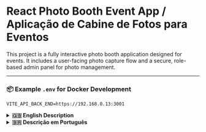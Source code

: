 # React Photo Booth Event App / Aplicação de Cabine de Fotos para Eventos

This project is a fully interactive photo booth application designed for events. It includes a user-facing photo capture
flow and a secure, role-based admin panel for photo management.

---

### 📦 Example `.env` for Docker Development

```env
VITE_API_BACK_END=https://192.168.0.13:3001
```

<details>
<summary><strong>🇬🇧 English Description</strong></summary>
<br>

## ✨ Key Features

- **Interactive Photo Flow**: A complete, touch-friendly user journey: Start -> Pre-Capture -> Countdown -> Branded
  Photo -> QR Code Download.
- **Automatic Branding**: Automatically applies a custom frame and branding to every photo taken.
- **QR Code Download**: Generates a unique QR code for each photo, allowing users to easily download their pictures on
  their own devices.
- **Secure Authentication**: Features user registration and login, protecting sensitive routes.
- **CSRF Protection**: Implements CSRF tokens to secure all state-changing actions (login, register, delete, etc.).
- **Role-Based Admin Panel**:
    - **Admin View**: Admins can view and delete all photos taken by any user.
    - **User View**: Logged-in users can view and delete only their own photos.
- **Responsive Design**: Styled with Tailwind CSS for a clean and responsive interface that works on touchscreens and
  mobile devices.
- **Direct Photo Preview**: The QR code links to a dedicated preview page where the user can view and download their
  image.

## 🚀 Application Flow

The participant experience is designed to be fast and intuitive:

1. **Initial Screen**: A welcoming start screen with a "Start" button. It also provides options to "Login" or "Register"
   for administrative access.
2. **Pre-Capture Screen**: Shows a live feed from the user's webcam with a large capture button.
3. **Countdown**: A 3-second countdown is displayed over the webcam feed to prepare the user for the photo.
4. **Photo Processing**: The photo is captured, and a branding frame (logo and text) is automatically applied to it.
5. **Review Screen**: The user can review the final photo and choose to approve it or retry.
6. **Final Screen**: Upon approval, the final image is displayed along with a unique QR code. The application
   automatically sends the image data to the backend.
7. **Auto-Reset**: After a 30-second timeout, the application automatically returns to the Initial Screen, ready for the
   next participant.

## 🛠️ Technology Stack

- **Frontend**: React, TypeScript, Vite
- **Routing**: React Router
- **HTTP Client**: Axios (for secure, credentialed API requests)
- **Styling**: Tailwind CSS
- **Camera Access**: `react-webcam`
- **QR Code Generation**: `qrcode`
- **Unique IDs**: `uuid`

## ⚙️ Backend API Endpoints

The frontend is designed to communicate with a backend that exposes the following endpoints:

- `POST /auth/register`: Register a new user.
- `POST /auth/login`: Log in a user and start a session.
- `POST /auth/logout`: Log out the user.
- `GET /auth/check`: Check if the current user is authenticated.
- `GET /auth/csrf`: Obtain a CSRF token for secure requests.
- `POST /image`: Upload a new, base64-encoded image with its metadata.
- `GET /image/all`: **(Admin)** Get a list of all images.
- `GET /image/user`: **(User)** Get a list of images belonging to the authenticated user.
- `GET /image/qr/:qrCodeId`: Get the base64 data for a specific image to preview/download.
- `DELETE /image/qr/:qrCodeId`: **(Admin)** Delete an image.
- `DELETE /image/user/qr/:qrCodeId`: **(User)** Delete an image owned by the user.

## 📦 Project Setup and Installation

To run this project locally, follow these steps:

1. **Clone the repository:**
   ```bash
     git clone https://github.com/token-event-challenge/react-token-event-photo.git
     cd react-token-event-photo
   ```

2. **Install dependencies:**
   ```bash
   npm install
   ```

3. **Set up environment variables:**
   Create a `.env` file in the project root and add the base URL for your backend API.
   ```env
   VITE_API_BACK_END=https://your-backend-api-url:port
   ```
   For local testing, this might be `https://localhost:3001` or an IP address like `https://192.168.0.13:3001`.

4. **Local SSL (Optional but Recommended):**
   The Vite configuration is set up to use HTTPS, which is required for camera access on most modern browsers. The
   project looks for SSL certificates in an `ssl/` directory. If you don't have them, you can generate self-signed
   certificates.

5. **Run the development server:**
   ```bash
   npm run dev
   ```
   The application will be available at `https://localhost:3000` (or the configured host).

6. **Build for production:**
   ```bash
   npm run build
   ```
   This command compiles the TypeScript and React code and bundles it for production in the `dist/` directory.

</details>

<details>
<summary><strong>🇧🇷 Descrição em Português</strong></summary>
<br>

## ✨ Principais Funcionalidades

- **Fluxo de Foto Interativo**: Uma jornada de usuário completa e amigável ao toque: Iniciar -> Pré-Captura -> Contagem
  Regressiva -> Foto com Marca -> Download por QR Code.
- **Branding Automático**: Aplica automaticamente uma moldura personalizada e a marca do cliente em cada foto tirada.
- **Download por QR Code**: Gera um QR code exclusivo para cada foto, permitindo que os usuários baixem facilmente suas
  imagens em seus próprios dispositivos.
- **Autenticação Segura**: Possui registro e login de usuário, protegendo rotas sensíveis.
- **Proteção CSRF**: Implementa tokens CSRF para proteger todas as ações que alteram o estado (login, registro,
  exclusão, etc.).
- **Painel Administrativo Baseado em Permissões**:
    - **Visão de Admin**: Administradores podem visualizar e excluir todas as fotos tiradas por qualquer usuário.
    - **Visão de Usuário**: Usuários logados podem visualizar e excluir apenas suas próprias fotos.
- **Design Responsivo**: Estilizado com Tailwind CSS para uma interface limpa e responsiva que funciona em telas de
  toque e dispositivos móveis.
- **Visualização Direta da Foto**: O QR code leva a uma página de visualização dedicada, onde o usuário pode ver e
  baixar sua imagem.

## 🚀 Fluxo da Aplicação

A experiência do participante foi projetada para ser rápida e intuitiva:

1. **Tela Inicial**: Uma tela de boas-vindas com um botão "Iniciar". Ela também oferece opções para "Login" ou "
   Registrar" para acesso administrativo.
2. **Tela de Pré-Captura**: Mostra uma transmissão ao vivo da webcam do usuário com um grande botão de captura.
3. **Contagem Regressiva**: Uma contagem regressiva de 3 segundos é exibida sobre a imagem da webcam para preparar o
   usuário para a foto.
4. **Processamento da Foto**: A foto é capturada e uma moldura de branding (logo e texto) é aplicada automaticamente.
5. **Tela de Revisão**: O usuário pode revisar a foto final e escolher aprová-la ou tentar novamente.
6. **Tela Final**: Após a aprovação, a imagem final é exibida junto com um QR code exclusivo. A aplicação envia
   automaticamente os dados da imagem para o backend.
7. **Reinício Automático**: Após um tempo de espera de 30 segundos, a aplicação retorna automaticamente para a Tela
   Inicial, pronta para o próximo participante.

## 🛠️ Tecnologias Utilizadas

- **Frontend**: React, TypeScript, Vite
- **Roteamento**: React Router
- **Cliente HTTP**: Axios (para requisições API seguras e com credenciais)
- **Estilização**: Tailwind CSS
- **Acesso à Câmera**: `react-webcam`
- **Geração de QR Code**: `qrcode`
- **IDs Únicos**: `uuid`

## ⚙️ Endpoints da API (Backend)

O frontend foi projetado para se comunicar com um backend que expõe os seguintes endpoints:

- `POST /auth/register`: Registra um novo usuário.
- `POST /auth/login`: Realiza o login de um usuário e inicia uma sessão.
- `POST /auth/logout`: Desloga o usuário.
- `GET /auth/check`: Verifica se o usuário atual está autenticado.
- `GET /auth/csrf`: Obtém um token CSRF para requisições seguras.
- `POST /image`: Envia uma nova imagem codificada em base64 com seus metadados.
- `GET /image/all`: **(Admin)** Obtém uma lista de todas as imagens.
- `GET /image/user`: **(Usuário)** Obtém uma lista de imagens pertencentes ao usuário autenticado.
- `GET /image/qr/:qrCodeId`: Obtém os dados em base64 de uma imagem específica para visualização/download.
- `DELETE /image/qr/:qrCodeId`: **(Admin)** Exclui uma imagem.
- `DELETE /image/user/qr/:qrCodeId`: **(Usuário)** Exclui uma imagem de propriedade do usuário.

## 📦 Configuração e Instalação Local

Para executar este projeto localmente, siga estes passos:

1. **Clone o repositório:**
   ```bash
     git clone https://github.com/token-event-challenge/react-token-event-photo.git
     cd react-token-event-photo
   ```

2. **Instale as dependências:**
   ```bash
   npm install
   ```

3. **Configure as variáveis de ambiente:**
   Crie um arquivo `.env` na raiz do projeto e adicione a URL base da sua API de backend.
   ```env
   VITE_API_BACK_END=https://sua-url-de-api-backend:porta
   ```
   Para testes locais, isso pode ser `https://localhost:3001` ou um endereço IP como `https://192.168.0.13:3001`.

4. **SSL Local (Opcional, mas Recomendado):**
   A configuração do Vite está preparada para usar HTTPS, que é necessário para o acesso à câmera na maioria dos
   navegadores modernos. O projeto procura por certificados SSL em um diretório `ssl/`. Se você não os tiver, pode gerar
   certificados autoassinados.

5. **Execute o servidor de desenvolvimento:**
   ```bash
   npm run dev
   ```
   A aplicação estará disponível em `https://localhost:3000` (ou no host configurado).

6. **Compile para produção:**
   ```bash
   npm run build
   ```
   Este comando compila o código TypeScript e React e o empacota para produção no diretório `dist/`.

</details>